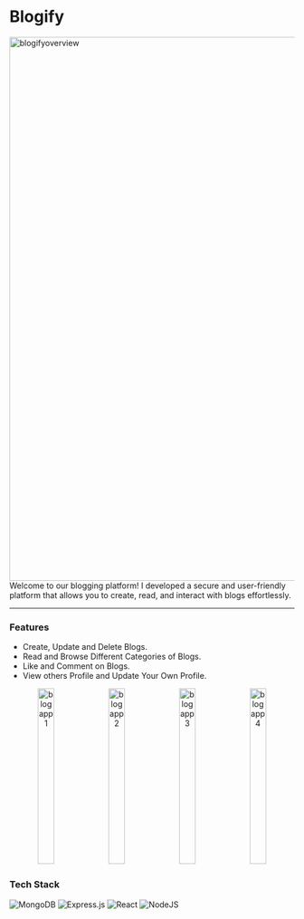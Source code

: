 # Blogify
<img width="960" alt="blogifyoverview" src="https://github.com/kudtarkarSahil-15/Blogify/assets/91777504/32746cc7-b6d2-4aab-b3ca-3d0c82ff6162">
Welcome to our blogging platform! I developed a secure and user-friendly platform that allows you to create, read, and interact with blogs effortlessly.
</br>
<hr>

### Features
- Create, Update and Delete Blogs.
- Read and Browse Different Categories of Blogs.
- Like and Comment on Blogs.
- View others Profile and Update Your Own Profile.

<p width="100%" align="center">
<img width="24%" height="310px" alt="blogapp1" src="https://github.com/kudtarkarSahil-15/Blogify/assets/91777504/5628689b-0853-4552-9861-4d70d49cbe38">
<img width="24%" height="310px" alt="blogapp2" src="https://github.com/kudtarkarSahil-15/Blogify/assets/91777504/8e20d277-b9fd-4288-966a-e1bbcf1b8003">
<img width="24%" height="310px" alt="blogapp3" src="https://github.com/kudtarkarSahil-15/Blogify/assets/91777504/1fc0527d-09e9-4710-9320-b60472d7f5b9">
<img width="24%" height="310px" alt="blogapp4" src="https://github.com/kudtarkarSahil-15/Blogify/assets/91777504/fc5c3c7b-13bc-4dfd-88f9-2ad4858704b3">
</p>

### Tech Stack
![MongoDB](https://img.shields.io/badge/MongoDB-%234ea94b.svg?style=for-the-badge&logo=mongodb&logoColor=white)
![Express.js](https://img.shields.io/badge/express.js-%23404d59.svg?style=for-the-badge&logo=express&logoColor=%2361DAFB)
![React](https://img.shields.io/badge/react-%2320232a.svg?style=for-the-badge&logo=react&logoColor=%2361DAFB)
![NodeJS](https://img.shields.io/badge/node.js-6DA55F?style=for-the-badge&logo=node.js&logoColor=white)
